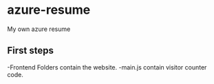 # azure-resume
My own azure resume

## First steps

-Frontend Folders contain the website.
-main.js contain visitor counter code.
